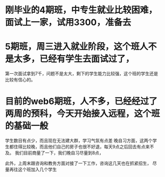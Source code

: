 # 刚毕业的4期班，中专生就业比较困难，面试上一家，试用3300，准备去

# 5期班，周三进入就业阶段，这个班人不是太多，已经有学生去面试过了，
第一次面试拿到7千，问题不是太大，剩下的学生能力比较强，这个班的学生还是比较有信心的。

# 目前的web6期班，人不多，已经经过了两周的预科，今天开始接入远程，这个班的基础一般
学生数目有点少，而且现在无法建大群，学习气氛有点差
晚自习方面，这两个学生都住得比较晚，而且他们自己的房子也很不好退，每天9点之后回去有点来不及。
我们目前商量了一下，我们晚自习尽量到8点，

此外，上周末跟咨询和教务方面对接了一下工作，咨询这几天也在抓紧招生，
尽量再往这个班加入几个学生
